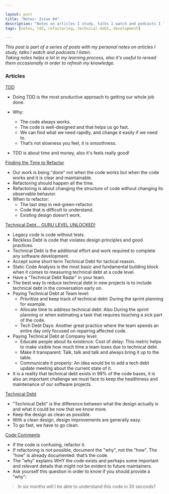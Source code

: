 ```yaml
---

layout: post
title: "Notes: Issue #4"
description: "Notes on articles I study, talks I watch and podcasts I listen."
tags: [notes, tdd, refactoring, technical-debt, development]

---
```


_This post is part of a series of posts with my personal notes on articles I study, talks I watch and podcasts I listen.
<br />
Taking notes helps a lot in my learning process, also it's useful to reread them occasionally in order to refresh my knowledge._

### Articles

[TDD](https://ronjeffries.com/articles/019-01ff/tdd-one-word/)

* Doing TDD is the most productive approach to getting our whole job done.
* Why:
  * The code always works.
  * The code is well-designed and that helps us go fast.
  * We can find what we need rapidly, and change it easily if we need to.
  * That’s not slowness you feel, it is smoothness.

* TDD is about time and money, also it's feels really good!

[Finding the Time to Refactor](https://thoughtbot.com/blog/finding-the-time-to-refactor)

* Our work is being "done" not when the code works but when the code works and it is clear and maintainable.
* Refactoring should happen all the time.
* Refactoring is about changing the structure of code without changing its observable behavior.
* When to refactor:
  * The last step in red-green-refactor.
  * Code that is difficult to understand.
  * Existing design doesn’t work.

[Technical Debt... GURU LEVEL UNLOCKED!](https://fernandocejas.com/2019/06/13/technical-debt-guru-level-unlocked/)

* Legacy code is code without tests.
* Reckless Debt is code that violates design principles and good practices.
* Technical Debt is the additional effort and work required to complete any software development.
* Accept some short term Technical Debt for tactical reason.
* Static Code Analysis is the most basic and fundamental building block when it comes to measuring technical debt at a code level.
* Have a "Technical Debt Radar" in your team.
* The best way to reduce technical debt in new projects is to include technical debt in the conversation early on.
* Paying Technical Debt at Team level:
  * Prioritize and keep track of technical debt: During the sprint planning for example.
  * Allocate time to address technical debt: Also During the sprint planning or when estimating a task that requires touching a sick part of the code.
  * Tech Debt Days: Another great practice where the team spends an entire day only focused on repairing affected code.
* Paying Technical Debt at Company level:
  * Educate people about its existence: Cost of delay: This metric helps to make visible how much time a team loses due to technical debt.
  * Make it transparent: Talk, talk and talk and always bring it up to the table.
  * Communicate it properly: An idea would be to add a tech debt update meeting about the current state of it.
* It is a reality that technical debt exists in 99% of the code bases, it is also an important challenge we must face to keep the healthiness and maintenance of our software projects.

[Technical Debt](https://ronjeffries.com/articles/019-01ff/tech-debt-from-twitter/)

* "Technical Debt" is the difference between what the design actually is and what it could be now that we know more.
* Keep the design as clean as possible.
* With a clean design, design improvements are generally easy.
* To go fast, we have to go clean.

[Code Comments](https://www.donnfelker.com/code-comments/)

* If the code is confusing, refactor it.
* If refactoring is not possible, document the "why", not the "how". The “how” is already documented: that’s the code.
* The “why” explains WHY the code exists and perhaps some important and relevant details that might not be evident to future maintainers.
* Ask yourself this question in order to know if you should provide a “why”:
> In six months will I be able to understand this code in 30 seconds?